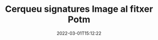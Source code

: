 ---
############################# Static ############################
layout: "auto-gen-signature"
date: 2022-03-01T15:12:22
draft: false
operation: Search
signaturetype: Image
fileformat: Potm
productName: .NET
lang: ca
productCode: net
otherformats: pdf doc docx docm dot dotm dotx odt ott rtf xls xlsx xlsm xlsb csv ods ots xltx xltm ppt pptx pps ppsx odp otp potx potm pptm ppsm
breadcrumb: Search Image signatures at Potm with C#

############################# Head ############################
head_title: "Cerqueu signatures de Image al fitxer Potm a C#"
head_description: "Utilitzeu .NET per cercar signatures Image als fitxers Potm mitjançant unes poques línies de codi."

############################# Header ############################
title: "Cerqueu signatures Image al fitxer Potm"
description: "L'API nativa de .NET permet cercar signatures Image als fitxers Potm ja signats. Feu una cerca avançada de signatura electrònica als vostres documents Potm amb unes poques línies de codi."
bg_image: "https://cms.admin.containerize.com/templates/aspose/App_Themes/V3/images/bg/header1.png"
bg_overlay: false
button:
    enable: true

############################# SubMenu ############################
submenu:
    enable: true

    left:
        img_alt: "GroupDocs.Signature for .NET"
        image: "https://cms.admin.containerize.com/templates/groupdocs/images/product-logos/90x90-noborder/groupdocsature-net.png"
        product: "GroupDocs.Signature"
        platform: ".NET"



############################# About ############################
about:
    enable: true
    title: "Sobre l'API GroupDocs.Signature for .NET"
    content: |
        [GroupDocs.Signature for .NET](https://products.groupdocs.com/signature/net/) proporciona l'API de .NET per processar documents amb diversos tipus de signatura, com ara textos, imatges, certificats digitals, codis de barres, codis QR, segells o metadades. Els usuaris poden afegir, suprimir, actualitzar, verificar o cercar signatures electròniques en PDF, documents MS Word, llibres de treball MS Excel, presentacions MS PowerPoint, fitxers Adobe Photoshop i diversos formats d'imatge, amb suport addicional per personalitzar les propietats de les signatures segons sigui necessari.
    

############################# Steps ############################
steps:
    enable: true
    title_left: "Com cercar signatures de Image a Potm"
    content_left: |
        [GroupDocs.Signature for .NET](https://products.groupdocs.com/signature/net/) facilita que els desenvolupadors de .NET cerquin signatures de Image als fitxers Potm des de les seves aplicacions implementant uns quants passos senzills.
        
        * Creeu una nova instància de la classe Signature i passeu la ruta del document font com a paràmetre de constructor.
        * Instancieu l'objecte SearchOptions segons els vostres requisits i especifiqueu les opcions de cerca.
        * Truqueu al mètode de cerca de la instància de classe Signature i passeu-li SearchOptions.
        * Processeu els resultats de la cerca segons les vostres demandes.

    title_right: "Requisits del sistema"
    content_right: |
        GroupDocs.Signature for .NET són compatibles amb totes les plataformes i sistemes operatius principals. Abans d'executar el codi següent, assegureu-vos que teniu els següents requisits previs instal·lats al vostre sistema.

        * Sistemes operatius: Microsoft Windows, Linux, MacOS
        * Entorns de desenvolupament: Microsoft Visual Studio, Xamarin, MonoDevelop
        * Frameworks: .NET Framework, .NET Standard, .NET Core, Mono
        * Baixeu la darrera versió de GroupDocs.Signature for .NET de [Nuget](https://www.nuget.org/packages/groupdocs.signature)
         
    code: |
        ```csharp    
                
        // Set up input Potm file
        string filePath = "input.potm";

        // Instantiate Signature for input file
        using (GroupDocs.Signature.Signature signature = new GroupDocs.Signature.Signature(filePath))
        {
                //Create search options
                ImageSearchOptions options = new ImageSearchOptions()
                {
                    // set minimum size if needed
                    MinContentSize = 100,
                    // set maximum image size if needed
                    MaxContentSize = 2000,                    
                    // return  Image images for processing
                    ReturnContent = true,
                    // set up type of returned  Image images
                    ReturnContentType = FileType.PNG                                 
                };

                // search for Image signatures in Potm document
                List<ImageSignature> signatures = signature.Search<ImageSignature>(options);

                // process signatures which were found                
                foreach (ImageSignature item in signatures)
                {
                    //...
                }
        }

        ```

############################# Demos ############################
demos:
    enable: true
    title: "Cerqueu Image signatures electròniques Demostració en directe"
    content: |
       Cerqueu al document diverses signatures electròniques als fitxers Potm ara mateix visitant el lloc web [GroupDocs.Signature App](https://products.groupdocs.app/signature/family).

        
############################# More Formats ############################
more_formats:
    enable: true
    title: "Cerqueu altres signatures de Image amb C#"
    content: |
        "Cerca de signatures electròniques en diversos documents. Cerqueu signatures d'un dels formats de fitxer més populars, tal com es mostra a continuació."
    format: 
           
       
back_to_top:
    enable: true
---